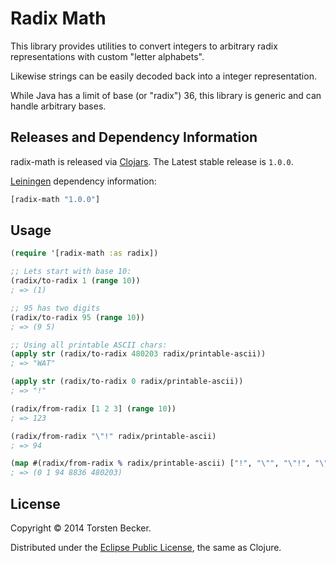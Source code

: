 

# Radix Math

This library provides utilities to convert integers to arbitrary radix representations with custom "letter alphabets".

Likewise strings can be easily decoded back into a integer representation.

While Java has a limit of base (or "radix") 36, this library is generic and can handle arbitrary bases.


## Releases and Dependency Information

radix-math is released via [Clojars](https://clojars.org/radix-math). The Latest stable release is `1.0.0`.

[Leiningen](https://github.com/technomancy/leiningen) dependency information:

```clojure
[radix-math "1.0.0"]
```


## Usage

```clojure
(require '[radix-math :as radix])

;; Lets start with base 10:
(radix/to-radix 1 (range 10))
; => (1)

;; 95 has two digits
(radix/to-radix 95 (range 10))
; => (9 5)

;; Using all printable ASCII chars:
(apply str (radix/to-radix 480203 radix/printable-ascii))
; => "WAT"

(apply str (radix/to-radix 0 radix/printable-ascii))
; => "!"

(radix/from-radix [1 2 3] (range 10))
; => 123

(radix/from-radix "\"!" radix/printable-ascii)
; => 94

(map #(radix/from-radix % radix/printable-ascii) ["!", "\"", "\"!", "\"!!", "WAT"])
; => (0 1 94 8836 480203)
```


## License

Copyright © 2014 Torsten Becker.

Distributed under the [Eclipse Public License](http://www.eclipse.org/legal/epl-v10.html), the same as Clojure.
